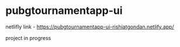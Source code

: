 # pubgtournamentapp-ui

netlifly link - https://pubgtournamentapp-ui-rishiatgondan.netlify.app/

project in progress
